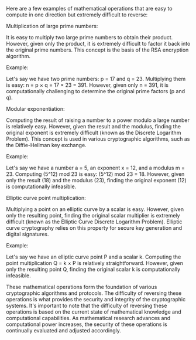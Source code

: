 Here are a few examples of mathematical operations that are easy to compute in one direction but extremely difficult to reverse:

Multiplication of large prime numbers:

It is easy to multiply two large prime numbers to obtain their product.
However, given only the product, it is extremely difficult to factor it back into the original prime numbers.
This concept is the basis of the RSA encryption algorithm.

Example:

Let's say we have two prime numbers: p = 17 and q = 23.
Multiplying them is easy: n = p × q = 17 × 23 = 391.
However, given only n = 391, it is computationally challenging to determine the original prime factors (p and q).


Modular exponentiation:

Computing the result of raising a number to a power modulo a large number is relatively easy.
However, given the result and the modulus, finding the original exponent is extremely difficult (known as the Discrete Logarithm Problem).
This concept is used in various cryptographic algorithms, such as the Diffie-Hellman key exchange.

Example:

Let's say we have a number a = 5, an exponent x = 12, and a modulus m = 23.
Computing (5^12) mod 23 is easy: (5^12) mod 23 = 18.
However, given only the result (18) and the modulus (23), finding the original exponent (12) is computationally infeasible.


Elliptic curve point multiplication:

Multiplying a point on an elliptic curve by a scalar is easy.
However, given only the resulting point, finding the original scalar multiplier is extremely difficult (known as the Elliptic Curve Discrete Logarithm Problem).
Elliptic curve cryptography relies on this property for secure key generation and digital signatures.

Example:

Let's say we have an elliptic curve point P and a scalar k.
Computing the point multiplication Q = k × P is relatively straightforward.
However, given only the resulting point Q, finding the original scalar k is computationally infeasible.



These mathematical operations form the foundation of various cryptographic algorithms and protocols. The difficulty of reversing these operations is what provides the security and integrity of the cryptographic systems.
It's important to note that the difficulty of reversing these operations is based on the current state of mathematical knowledge and computational capabilities. As mathematical research advances and computational power increases, the security of these operations is continually evaluated and adjusted accordingly.